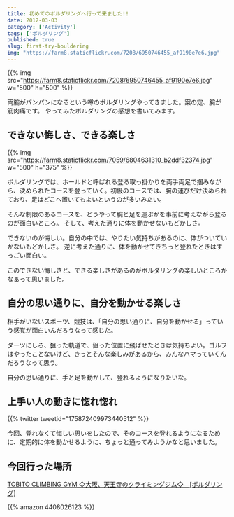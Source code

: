 ```yaml
---
title: 初めてのボルダリングへ行って来ました!!
date: 2012-03-03
category: ['Activity']
tags: ['ボルダリング']
published: true
slug: first-try-bouldering
img: "https://farm8.staticflickr.com/7208/6950746455_af9190e7e6.jpg"
---
```


{{% img src="https://farm8.staticflickr.com/7208/6950746455_af9190e7e6.jpg" w="500" h="500" %}}

両腕がパンパンになるという噂のボルダリングやってきました。案の定、腕が筋肉痛です。
やってみたボルダリングの感想を書いてみます。


## できない悔しさ、できる楽しさ

{{% img src="https://farm8.staticflickr.com/7059/6804631310_b2ddf32374.jpg" w="500" h="375" %}}

ボルダリングでは、ホールドと呼ばれる登る取っ掛かりを両手両足で掴みながら、決められたコースを登っていく。初級のコースでは、腕の運びだけ決められており、足はどこへ置いてもよいというのが多いみたい。


そんな制限のあるコースを、どうやって腕と足を運ぶかを事前に考えながら登るのが面白いところ。
そして、考えた通りに体を動かせないもどかしさ。


できないのが悔しい。自分の中では、やりたい気持ちがあるのに、体がついていかないもどかしさ。
逆に考えた通りに、体を動かせてきちっと登れたときはすっごい面白い。

このできない悔しさと、できる楽しさがあるのがボルダリングの楽しいところかなぁって思いました。




## 自分の思い通りに、自分を動かせる楽しさ

相手がいないスポーツ、競技は、「自分の思い通りに、自分を動かせる」っていう感覚が面白いんだろうなって感じた。

ダーツにしろ、狙った軌道で、狙った位置に飛ばせたときは気持ちよい。ゴルフはやったことないけど、きっとそんな楽しみがあるから、みんなハマっていくんだろうなって思う。


自分の思い通りに、手と足を動かして、登れるようになりたいな。


## 上手い人の動きに惚れ惚れ

{{% twitter tweetid="175872409973440512" %}}


今回、登れなくて悔しい思いをしたので、そのコースを登れるようになるために、定期的に体を動かせるように、ちょっと通ってみようかなと思いました。

## 今回行った場所

<a href="http://www.tobito.jp/" target="_blank">TOBITO CLIMBING GYM ◇大阪、天王寺のクライミングジム◇　[ボルダリング]</a>

{{% amazon 4408026123 %}}
